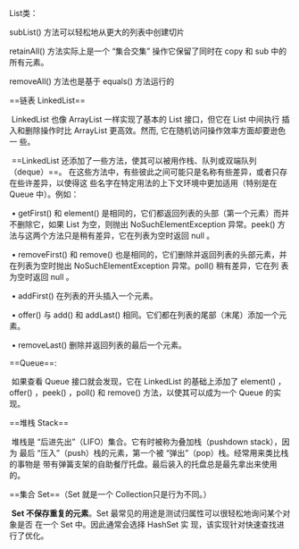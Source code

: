 List类：

subList() 方法可以轻松地从更大的列表中创建切片

retainAll() 方法实际上是一个 “集合交集” 操作它保留了同时在 copy 和 sub 中的所有元素。

removeAll() 方法也是基于 equals() 方法运行的

==链表 LinkedList==

​		LinkedList 也像 ArrayList 一样实现了基本的 List 接口，但它在 List 中间执行 插入和删除操作时比 ArrayList 更高效。然而, 它在随机访问操作效率方面却要逊色一 些。

​		==LinkedList 还添加了一些方法，使其可以被用作栈、队列或双端队列（deque）==。 在这些方法中，有些彼此之间可能只是名称有些差异，或者只存在些许差异，以使得这 些名字在特定用法的上下文环境中更加适用（特别是在 Queue 中）。例如：

​	 • getFirst() 和 element() 是相同的，它们都返回列表的头部（第一个元素）而并 不删除它，如果 List 为空，则抛出 NoSuchElementException 异常。peek() 方法与这两个方法只是稍有差异，它在列表为空时返回 null 。

​	 • removeFirst() 和 remove() 也是相同的，它们删除并返回列表的头部元素，并 在列表为空时抛出 NoSuchElementException 异常。poll() 稍有差异，它在列 表为空时返回 null 。

​	• addFirst() 在列表的开头插入一个元素。

​	• offer() 与 add() 和 addLast() 相同。它们都在列表的尾部（末尾）添加一个元 素。

​	• removeLast() 删除并返回列表的最后一个元素。

==Queue==:

​		如果查看 Queue 接口就会发现，它在 LinkedList 的基础上添加了 element() ，offer() ，peek() ，poll() 和 remove() 方法，以使其可以成为一个 Queue 的实现。

==堆栈 Stack==

​		堆栈是 “后进先出”（LIFO）集合。它有时被称为叠加栈（pushdown stack），因为 最后 “压入”（push）栈的元素，第一个被 “弹出”（pop）栈。经常用来类比栈的事物是 带有弹簧支架的自助餐厅托盘。最后装入的托盘总是最先拿出来使用的。

==集合 Set==（Set 就是一个 Collection只是行为不同。）

​	**Set 不保存重复的元素**。Set 最常见的用途是测试归属性可以很轻松地询问某个对象是否 在一个 Set 中。因此通常会选择 HashSet 实 现，该实现针对快速查找进行了优化。

​	